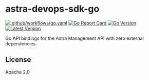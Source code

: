 # astra-devops-sdk-go

[![.github/workflows/go.yaml](https://github.com/rsds143/astra-devops-sdk-go/actions/workflows/go.yaml/badge.svg)](https://github.com/rsds143/astra-devops-sdk-go/actions/workflows/go.yaml)
[![Go Report Card](https://goreportcard.com/badge/github.com/rsds143/astra-devops-sdk-go)](https://goreportcard.com/report/github.com/rsds143/astra-devops-sdk-go)
[![Go Version](https://img.shields.io/github/go-mod/go-version/rsds143/astra-devops-sdk-go)](https://img.shields.io/github/go-mod/go-version/rsds143/astra-devops-sdk-go)
[![Latest Version](https://img.shields.io/github/v/tag/rsds143/astra-devops-sdk-go)](https://github.com/rsds143/astra-devops-sdk-go/tags)

Go API bindings for the Astra Management API with zero external dependencies.

## License

Apache 2.0


